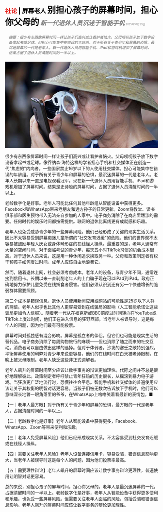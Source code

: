 <span style="color:#E3120B; font-size:14.9pt; font-weight:bold;">社论</span> <span style="color:#000000; font-size:14.9pt; font-weight:bold;">| 屏幕老人</span>
<span style="color:#000000; font-size:21.0pt; font-weight:bold;">别担心孩子的屏幕时间，担心你父母的</span>
<span style="color:#808080; font-size:14.9pt; font-weight:bold; font-style:italic;">新一代退休人员沉迷于智能手机</span>
<span style="color:#808080; font-size:6.2pt;">2025年10月23日</span>

<div style="padding:8px 12px; color:#666; font-size:9.0pt; font-style:italic; margin:12px 0;">摘要：很少有东西像屏幕时间一样让孩子们高兴或让看护者恼火。父母唠叨孩子放下数字设备拿起书或足球。但担心可能集中在错误的年龄组。对于所有关于青少年和屏幕的恐惧，最沉迷屏幕的一代是老年人。新一代退休人员用智能手机、iPad和游戏机增加了屏幕时间，结果占据了退休人员清醒时间的一半以上。</div>

![](../images/008_Never_mind_your_childrens_screen_time_Worry_about_your_paren/p0031_img01.jpeg)

很少有东西像屏幕时间一样让孩子们高兴或让看护者恼火。父母唠叨孩子放下数字设备拿起书或足球。像乔纳森·海特这样的学者担心手机和社交媒体正在创造一代"焦虑的"内向者。一些国家禁止16岁以下的人使用社交媒体。担心可能集中在错误的年龄组。对于所有关于青少年和屏幕的恐惧，最沉迷屏幕的一代是老年人。老年人长期以来一直是电视观看冠军。现在新一代退休人员用智能手机、iPad和游戏机增加了屏幕时间。结果是史诗般的屏幕时间，占据了退休人员清醒时间的一半以上。

老龄数字化是好事。老年人可能比任何其他年龄组从智能设备中获得更多。Facebook和WhatsApp带来老朋友和远方孙子的日常更新。Zoom将教堂、读书俱乐部和医生预约带入无法亲自参加的人家中。电子商务消除了在商店里跋涉的需要。任何时代的娱乐时间都按需提供。联网的退休比离线更有成就感和乐趣。

老年人也免受威胁青少年的一些屏幕风险。他们已经形成了关键的现实生活关系，因此不太容易受到屏幕痴迷儿童所谓的"社交发育迟缓"的危险。他们的世界观不太容易被鼓励年轻人厌女或身体畸形症的在线怪人操纵。最重要的是，老年人通常有大量的空闲时间。对于面临考试的青少年，每天五小时TikTok习惯的机会成本很高。对于退休人员来说，这是用一种休闲追求换取另一种。父母和政策制定者有权干预孩子如何度过时间。成年人应该自由地浪费它。

然而，随着退休上网，社会必须考虑成本。老年人的设备，与青少年不同，通常连接到信用卡。长期以来一直剥削老年人的上门骗子现在可以iPad到iPad。政府正确地努力保护儿童免受在线捕食者侵害。他们必须认识到还有另一个快速增长的脆弱群体需要照顾。

第二个成本是错误信息。退休人员使用新闻应用或网站的可能性是25岁以下人群的两倍。老年人似乎也比其他人更容易受到在线骗局的影响（人工智能承诺让这些骗局更加令人信服）。随着老一代从在福克斯或BBC前度过时间转向在YouTube或TikTok上度过时间，他们正在进入信息的狂野西部。当老年人被误导时，这是每个人的问题，因为他们最有可能投票。

屏幕时间对孤独感有混合影响。屏幕是孤立者的伴侣。但它们也可能是现实生活的替代品。电子商务消除了每周购物旅行的麻烦——但也消除了随之而来的社交互动。消费者可以自由做出这样的选择。但对于体弱者，沙发的塞壬之歌特别强烈。平衡屏幕使用的利弊对青少年来说更容易，他们的在线时间在白天被老师限制，在晚上被父母限制。老年人缺乏这些非正式调解者。

老年人飙升的屏幕时间至少应该让数字事务的辩论更加理性。代际之间并不总是很好地理解彼此。政策制定者呼吁禁止青年狂热的历史很长，从摇滚到暴力电子游戏。当狂热更广泛地流行时，恐慌往往会平息。智能手机和社交媒体的普遍使用应该让关于其权衡的明智对话更容易。当孩子们被无数次告诉放下手机时，他们可以意味深长地瞥一眼角落里的爷爷，在WhatsApp上咯咯笑着看最新的表情包。■

【一｜老年人最方眼】对于所有关于青少年和屏幕的恐惧，最方眼的一代是老年人，占据清醒时间的一半以上。

【二｜老龄数字化是好事】老年人从智能设备中获得更多，Facebook、WhatsApp、Zoom等带来便利和乐趣。

【三｜老年人免受屏幕风险】他们已经形成现实关系，不太容易受到社交发育迟缓或在线怪人操纵。

【四｜需要关注老年人风险】老年人设备连接信用卡，容易受骗，错误信息影响更大，当老年人被误导时这是每个人的问题，因为他们投票率最高。

【五｜需要理性辩论】老年人飙升的屏幕时间应该让数字事务辩论更理性，普遍使用让明智对话更容易。

总的来说，别担心孩子的屏幕时间，担心你父母的。老年人是最沉迷屏幕的一代，占据清醒时间的一半以上。老龄数字化是好事，老年人从智能设备中获得更多便利和乐趣，也免受一些屏幕风险。但需要关注老年人面临的风险，包括受骗和错误信息影响。老年人飙升的屏幕时间应该让数字事务的辩论更加理性。
